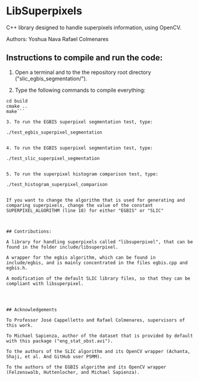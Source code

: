 # LibSuperpixels
C++ library designed to handle superpixels information, using OpenCV.


Authors:
	Yoshua Nava
	Rafael Colmenares

## Instructions to compile and run the code:

1. Open a terminal and to the the repository root directory ("slic_egbis_segmentation/").

2. Type the following commands to compile everything:

```mkdir build
cd build
cmake ..
make```

3. To run the EGBIS superpixel segmentation test, type:

./test_egbis_superpixel_segmentation


4. To run the EGBIS superpixel segmentation test, type:

./test_slic_superpixel_segmentation


5. To run the superpixel histogram comparison test, type:

./test_histogram_superpixel_comparison


If you want to change the algorithm that is used for generating and comparing superpixels, change the value of the constant SUPERPIXEL_ALGORITHM (line 18) for either "EGBIS" or "SLIC"



## Contributions:

A library for handling superpixels called "libsuperpixel", that can be found in the folder include/libsuperpixel.

A wrapper for the egbis algorithm, which can be found in include/egbis, and is mainly concentrated in the files egbis.cpp and egbis.h.

A modification of the default SLIC library files, so that they can be compliant with libsuperpixel.




## Acknowledgements

To Professor José Cappelletto and Rafael Colmenares, supervisors of this work.

To Michael Sapienza, author of the dataset that is provided by default with this package ("eng_stat_obst.avi").

To the authors of the SLIC algorithm and its OpenCV wrapper (Achanta, Shaji, et al. And GitHub user PSMM).

To the authors of the EGBIS algorithm and its OpenCV wrapper (Felzenswalb, Huttenlocher, and Michael Sapienza).
